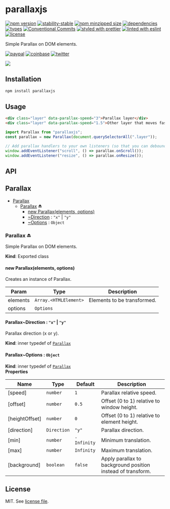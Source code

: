 # parallaxjs

[![npm version](https://img.shields.io/npm/v/parallaxjs)](https://www.npmjs.com/package/parallaxjs)
[![stability-stable](https://img.shields.io/badge/stability-stable-green.svg)](https://www.npmjs.com/package/parallaxjs)
[![npm minzipped size](https://img.shields.io/bundlephobia/minzip/parallaxjs)](https://www.npmjs.com/package/parallaxjs)
[![dependencies](https://img.shields.io/david/dmnsgn/parallaxjs)](https://github.com/dmnsgn/parallaxjs/blob/main/package.json)
[![types](https://img.shields.io/npm/types/parallaxjs)](https://github.com/microsoft/TypeScript)
[![Conventional Commits](https://img.shields.io/badge/Conventional%20Commits-1.0.0-fa6673.svg)](https://conventionalcommits.org)
[![styled with prettier](https://img.shields.io/badge/styled_with-Prettier-f8bc45.svg?logo=prettier)](https://github.com/prettier/prettier)
[![linted with eslint](https://img.shields.io/badge/linted_with-ES_Lint-4B32C3.svg?logo=eslint)](https://github.com/eslint/eslint)
[![license](https://img.shields.io/github/license/dmnsgn/parallaxjs)](https://github.com/dmnsgn/parallaxjs/blob/main/LICENSE.md)

Simple Parallax on DOM elements.

[![paypal](https://img.shields.io/badge/donate-paypal-informational?logo=paypal)](https://paypal.me/dmnsgn)
[![coinbase](https://img.shields.io/badge/donate-coinbase-informational?logo=coinbase)](https://commerce.coinbase.com/checkout/56cbdf28-e323-48d8-9c98-7019e72c97f3)
[![twitter](https://img.shields.io/twitter/follow/dmnsgn?style=social)](https://twitter.com/dmnsgn)

![](https://raw.githubusercontent.com/dmnsgn/parallaxjs/main/screenshot.gif)

## Installation

```bash
npm install parallaxjs
```

## Usage

```html
<div class="layer" data-parallax-speed="3">Parallax layer</div>
<div class="layer" data-parallax-speed="1.5">Other layer that moves faster</div>
```

```js
import Parallax from "parallaxjs";
const parallax = new Parallax(document.querySelectorAll(".layer"));

// Add parallax handlers to your own listeners (so that you can debounced them or whatever)
window.addEventListener("scroll", () => parallax.onScroll());
window.addEventListener("resize", () => parallax.onResize());
```

## API

<!-- api-start -->

<a name="module_Parallax"></a>

## Parallax

- [Parallax](#module_Parallax)
  - [Parallax](#exp_module_Parallax--Parallax) ⏏
    - [new Parallax(elements, options)](#new_module_Parallax--Parallax_new)
    - [~Direction](#module_Parallax--Parallax..Direction) : <code>&quot;x&quot;</code> \| <code>&quot;y&quot;</code>
    - [~Options](#module_Parallax--Parallax..Options) : <code>Object</code>

<a name="exp_module_Parallax--Parallax"></a>

### Parallax ⏏

Simple Parallax on DOM elements.

**Kind**: Exported class  
<a name="new_module_Parallax--Parallax_new"></a>

#### new Parallax(elements, options)

Creates an instance of Parallax.

| Param    | Type                                   | Description                 |
| -------- | -------------------------------------- | --------------------------- |
| elements | <code>Array.&lt;HTMLElement&gt;</code> | Elements to be transformed. |
| options  | <code>Options</code>                   |                             |

<a name="module_Parallax--Parallax..Direction"></a>

#### Parallax~Direction : <code>&quot;x&quot;</code> \| <code>&quot;y&quot;</code>

Parallax direction (x or y).

**Kind**: inner typedef of [<code>Parallax</code>](#exp_module_Parallax--Parallax)  
<a name="module_Parallax--Parallax..Options"></a>

#### Parallax~Options : <code>Object</code>

**Kind**: inner typedef of [<code>Parallax</code>](#exp_module_Parallax--Parallax)  
**Properties**

| Name           | Type                   | Default                    | Description                                                 |
| -------------- | ---------------------- | -------------------------- | ----------------------------------------------------------- |
| [speed]        | <code>number</code>    | <code>1</code>             | Parallax relative speed.                                    |
| [offset]       | <code>number</code>    | <code>0.5</code>           | Offset (0 to 1) relative to window height.                  |
| [heightOffset] | <code>number</code>    | <code>0</code>             | Offset (0 to 1) relative to element height.                 |
| [direction]    | <code>Direction</code> | <code>&quot;y&quot;</code> | Parallax direction.                                         |
| [min]          | <code>number</code>    | <code>-Infinity</code>     | Minimum translation.                                        |
| [max]          | <code>number</code>    | <code>Infinity</code>      | Maximum translation.                                        |
| [background]   | <code>boolean</code>   | <code>false</code>         | Apply parallax to background position instead of transform. |

<!-- api-end -->

## License

MIT. See [license file](https://github.com/dmnsgn/parallaxjs/blob/main/LICENSE.md).
